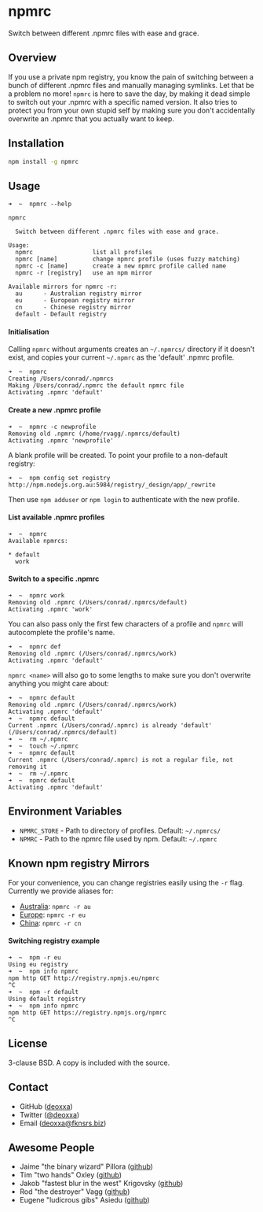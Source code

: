 npmrc
=====

Switch between different .npmrc files with ease and grace.

Overview
--------

If you use a private npm registry, you know the pain of switching between a
bunch of different .npmrc files and manually managing symlinks. Let that be a
problem no more! `npmrc` is here to save the day, by making it dead simple to
switch out your .npmrc with a specific named version. It also tries to protect
you from your own stupid self by making sure you don't accidentally overwrite an
.npmrc that you actually want to keep.


Installation
------------

``` sh
npm install -g npmrc
```

Usage
-----

```
➜  ~  npmrc --help

npmrc

  Switch between different .npmrc files with ease and grace.

Usage:
  npmrc                 list all profiles
  npmrc [name]          change npmrc profile (uses fuzzy matching)
  npmrc -c [name]       create a new npmrc profile called name
  npmrc -r [registry]   use an npm mirror

Available mirrors for npmrc -r:
  au      - Australian registry mirror
  eu      - European registry mirror
  cn      - Chinese registry mirror
  default - Default registry
```

#### Initialisation

Calling `npmrc` without arguments creates an `~/.npmrcs/` directory if it doesn't exist,
and copies your current `~/.npmrc` as the 'default' .npmrc profile.

```
➜  ~  npmrc
Creating /Users/conrad/.npmrcs
Making /Users/conrad/.npmrc the default npmrc file
Activating .npmrc 'default'
```

#### Create a new .npmrc profile

```
➜  ~  npmrc -c newprofile
Removing old .npmrc (/home/rvagg/.npmrcs/default)
Activating .npmrc 'newprofile'
```

A blank profile will be created. To point your profile to a non-default registry:

```
➜  ~  npm config set registry http://npm.nodejs.org.au:5984/registry/_design/app/_rewrite
```

Then use `npm adduser` or `npm login` to authenticate with the new profile.


#### List available .npmrc profiles

```
➜  ~  npmrc 
Available npmrcs:
    
* default
  work
```

#### Switch to a specific .npmrc 

```
➜  ~  npmrc work
Removing old .npmrc (/Users/conrad/.npmrcs/default)
Activating .npmrc 'work'
```

You can also pass only the first few characters of a profile and `npmrc` will
autocomplete the profile's name.

```
➜  ~  npmrc def
Removing old .npmrc (/Users/conrad/.npmrcs/work)
Activating .npmrc 'default'
```

`npmrc <name>` will also go to some lengths to make sure you don't overwrite
anything you might care about:

```
➜  ~  npmrc default
Removing old .npmrc (/Users/conrad/.npmrcs/work)
Activating .npmrc 'default'
➜  ~  npmrc default  
Current .npmrc (/Users/conrad/.npmrc) is already 'default' (/Users/conrad/.npmrcs/default)
➜  ~  rm ~/.npmrc
➜  ~  touch ~/.npmrc
➜  ~  npmrc default
Current .npmrc (/Users/conrad/.npmrc) is not a regular file, not removing it
➜  ~  rm ~/.npmrc
➜  ~  npmrc default
Activating .npmrc 'default'
```

Environment Variables
---------------------

* `NPMRC_STORE` - Path to directory of profiles. Default: `~/.npmrcs/`
* `NPMRC` - Path to the npmrc file used by npm. Default: `~/.npmrc`

Known npm registry Mirrors
---------------------

For your convenience, you can change registries easily using the `-r`
flag. Currently we provide aliases for:

* [Australia](http://registry.npmjs.org.au/): `npmrc -r au`
* [Europe](http://registry.npmjs.eu/): `npmrc -r eu`
* [China](http://r.cnpmjs.org): `npmrc -r cn`

#### Switching registry example

```
➜  ~  npm -r eu
Using eu registry
➜  ~  npm info npmrc
npm http GET http://registry.npmjs.eu/npmrc
^C
➜  ~  npm -r default
Using default registry
➜  ~  npm info npmrc
npm http GET https://registry.npmjs.org/npmrc
^C
```

License
-------

3-clause BSD. A copy is included with the source.

Contact
-------

* GitHub ([deoxxa](http://github.com/deoxxa))
* Twitter ([@deoxxa](http://twitter.com/deoxxa))
* Email ([deoxxa@fknsrs.biz](mailto:deoxxa@fknsrs.biz))

Awesome People
--------------

* Jaime "the binary wizard" Pillora ([github](https://github.com/jpillora))
* Tim "two hands" Oxley ([github](https://github.com/timoxley))
* Jakob "fastest blur in the west" Krigovsky ([github](https://github.com/SonicHedgehog))
* Rod "the destroyer" Vagg ([github](https://github.com/rvagg))
* Eugene "ludicrous gibs" Asiedu ([github](https://github.com/ngenerio))
